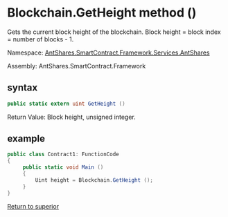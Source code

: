 # Blockchain.GetHeight method ()

Gets the current block height of the blockchain. Block height = block index = number of blocks - 1.

Namespace: [AntShares.SmartContract.Framework.Services.AntShares](../../AntShares.md)

Assembly: AntShares.SmartContract.Framework

## syntax

```c#
public static extern uint GetHeight ()
```

Return Value: Block height, unsigned integer.

## example

```c#
public class Contract1: FunctionCode
{
     public static void Main ()
     {
         Uint height = Blockchain.GetHeight ();
     }
}
```



[Return to superior](../Blockchain.md)
